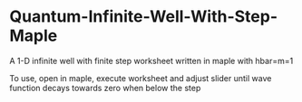 # Quantum-Infinite-Well-With-Step-Maple
A 1-D  infinite well with finite step  worksheet written in maple with hbar=m=1

To use, open in maple, execute worksheet and adjust slider until wave function decays towards zero when below the step

